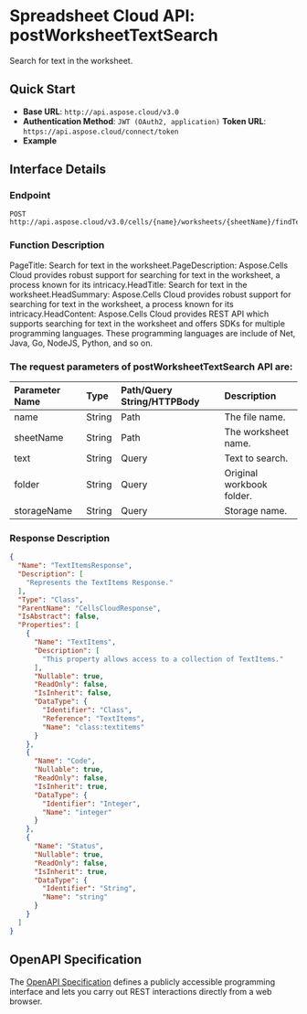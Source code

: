 # **Spreadsheet Cloud API: postWorksheetTextSearch**

Search for text in the worksheet. 


## **Quick Start**

- **Base URL**: `http://api.aspose.cloud/v3.0`
- **Authentication Method**: `JWT (OAuth2, application)`  **Token URL**: `https://api.aspose.cloud/connect/token`
- **Example** 

## **Interface Details**

### **Endpoint** 

```
POST http://api.aspose.cloud/v3.0/cells/{name}/worksheets/{sheetName}/findText
```
### **Function Description**
PageTitle: Search for text in the worksheet.PageDescription: Aspose.Cells Cloud provides robust support for searching for text in the worksheet, a process known for its intricacy.HeadTitle: Search for text in the worksheet.HeadSummary: Aspose.Cells Cloud provides robust support for searching for text in the worksheet, a process known for its intricacy.HeadContent: Aspose.Cells Cloud provides REST API which supports searching for text in the worksheet and offers SDKs for multiple programming languages. These programming languages are include of Net, Java, Go, NodeJS, Python, and so on.

### The request parameters of **postWorksheetTextSearch** API are: 

| Parameter Name | Type | Path/Query String/HTTPBody | Description | 
| :- | :- | :- |:- | 
|name|String|Path|The file name.|
|sheetName|String|Path|The worksheet name.|
|text|String|Query|Text to search.|
|folder|String|Query|Original workbook folder.|
|storageName|String|Query|Storage name.|

### **Response Description**
```json
{
  "Name": "TextItemsResponse",
  "Description": [
    "Represents the TextItems Response."
  ],
  "Type": "Class",
  "ParentName": "CellsCloudResponse",
  "IsAbstract": false,
  "Properties": [
    {
      "Name": "TextItems",
      "Description": [
        "This property allows access to a collection of TextItems."
      ],
      "Nullable": true,
      "ReadOnly": false,
      "IsInherit": false,
      "DataType": {
        "Identifier": "Class",
        "Reference": "TextItems",
        "Name": "class:textitems"
      }
    },
    {
      "Name": "Code",
      "Nullable": true,
      "ReadOnly": false,
      "IsInherit": true,
      "DataType": {
        "Identifier": "Integer",
        "Name": "integer"
      }
    },
    {
      "Name": "Status",
      "Nullable": true,
      "ReadOnly": false,
      "IsInherit": true,
      "DataType": {
        "Identifier": "String",
        "Name": "string"
      }
    }
  ]
}
```


## OpenAPI Specification

The [OpenAPI Specification](https://reference.aspose.cloud/cells/#/WorksheetsController/PostWorksheetTextSearch) defines a publicly accessible programming interface and lets you carry out REST interactions directly from a web browser.


